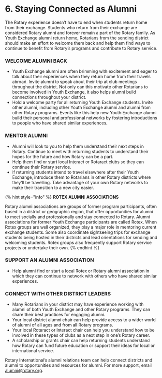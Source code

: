 # 6. Staying Connected as Alumni

The Rotary experience doesn’t have to end when students return home from their exchange. Students who return from their exchange are considered Rotary alumni and forever remain a part of the Rotary family. As Youth Exchange alumni return home, Rotarians from the sending district should make an effort to welcome them back and help them find ways to continue to benefit from Rotary’s programs and contribute to Rotary service.

### WELCOME ALUMNI BACK

* Youth Exchange alumni are often brimming with excitement and eager to talk about their experiences when they return home from their travels abroad. Invite alumni to speak about their trip at club meetings throughout the district. Not only can this motivate other Rotarians to become involved in Youth Exchange, it also helps alumni build connections throughout your district.
* Hold a welcome party for all returning Youth Exchange students. Invite other alumni, including other Youth Exchange alumni and alumni from other Rotary programs. Events like this help new Youth Exchange alumni build their personal and professional networks by fostering introductions to people who have shared similar experiences.

### MENTOR ALUMNI

* Alumni will look to you to help them understand their next steps in Rotary. Continue to meet with returning students to understand their hopes for the future and how Rotary can be a part.
* Help them find or start local Interact or Rotaract clubs so they can continue their Rotary service.
* If returning students intend to travel elsewhere after their Youth Exchange, introduce them to Rotarians in other Rotary districts where they’ll be travelling. Take advantage of your own Rotary networks to make their transition to a new city easier.

{% hint style="info" %}
**ROTEX ALUMNI ASSOCIATIONS**

Rotary alumni associations are groups of former program participants, often based in a district or geographic region, that offer opportunities for alumni to meet socially and professionally and stay connected to Rotary. Alumni associations for former Youth Exchange participants are called Rotex. When Rotex groups are well organized, they play a major role in mentoring current exchange students. Some also coordinate sightseeing trips for exchange students being hosted in their districts and lead orientations for sending and welcoming students. Rotex groups also frequently support Rotary service projects or undertake their own.
{% endhint %}

### SUPPORT AN ALUMNI ASSOCIATION

* Help alumni find or start a local Rotex or Rotary alumni association in which they can continue to network with others who have shared similar experiences.

### CONNECT WITH OTHER DISTRICT LEADERS

* Many Rotarians in your district may have experience working with alumni of both Youth Exchange and other Rotary programs. They can share their best practices for engaging alumni.
* Your local district alumni chair can help provide access to a wider world of alumni of all ages and from all Rotary programs.
* Your local Rotaract or Interact chair can help you understand how to be involved in these types of clubs as a next step in one’s Rotary career.
* A scholarship or grants chair can help returning students understand how Rotary can fund future education or support their ideas for local or international service.



Rotary International’s alumni relations team can help connect districts and alumni to opportunities and resources for alumni. For more support, email [alumni@rotary.org](mailto:alumni@rotary.org).


